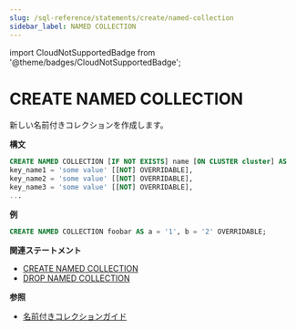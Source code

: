 ```yaml
---
slug: /sql-reference/statements/create/named-collection
sidebar_label: NAMED COLLECTION
---
```


import CloudNotSupportedBadge from '@theme/badges/CloudNotSupportedBadge';

<CloudNotSupportedBadge />


# CREATE NAMED COLLECTION

新しい名前付きコレクションを作成します。

**構文**

```sql
CREATE NAMED COLLECTION [IF NOT EXISTS] name [ON CLUSTER cluster] AS
key_name1 = 'some value' [[NOT] OVERRIDABLE],
key_name2 = 'some value' [[NOT] OVERRIDABLE],
key_name3 = 'some value' [[NOT] OVERRIDABLE],
...
```

**例**

```sql
CREATE NAMED COLLECTION foobar AS a = '1', b = '2' OVERRIDABLE;
```

**関連ステートメント**

- [CREATE NAMED COLLECTION](/sql-reference/statements/alter/named-collection)
- [DROP NAMED COLLECTION](/sql-reference/statements/drop#drop-function)

**参照**

- [名前付きコレクションガイド](/operations/named-collections.md)
